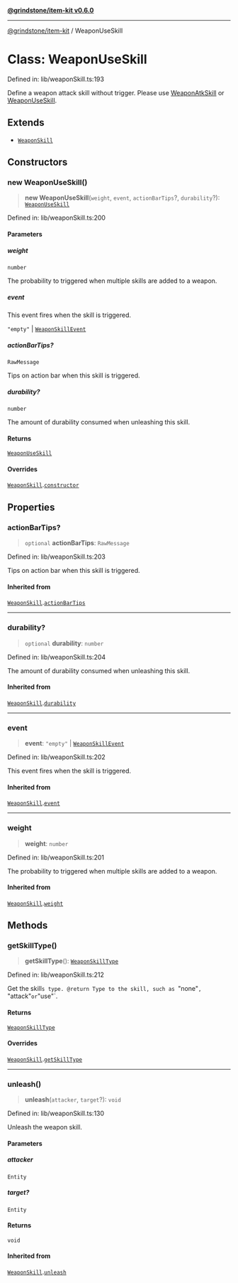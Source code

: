 [**@grindstone/item-kit v0.6.0**](../README.md)

***

[@grindstone/item-kit](../globals.md) / WeaponUseSkill

# Class: WeaponUseSkill

Defined in: lib/weaponSkill.ts:193

Define a weapon attack skill without trigger.
Please use [WeaponAtkSkill](WeaponAtkSkill.md) or [WeaponUseSkill](WeaponUseSkill.md).

## Extends

- [`WeaponSkill`](WeaponSkill.md)

## Constructors

### new WeaponUseSkill()

> **new WeaponUseSkill**(`weight`, `event`, `actionBarTips`?, `durability`?): [`WeaponUseSkill`](WeaponUseSkill.md)

Defined in: lib/weaponSkill.ts:200

#### Parameters

##### weight

`number`

The probability to triggered when multiple skills are added to a weapon.

##### event

This event fires when the skill is triggered.

`"empty"` | [`WeaponSkillEvent`](../interfaces/WeaponSkillEvent.md)

##### actionBarTips?

`RawMessage`

Tips on action bar when this skill is triggered.

##### durability?

`number`

The amount of durability consumed when unleashing this skill.

#### Returns

[`WeaponUseSkill`](WeaponUseSkill.md)

#### Overrides

[`WeaponSkill`](WeaponSkill.md).[`constructor`](WeaponSkill.md#constructors)

## Properties

### actionBarTips?

> `optional` **actionBarTips**: `RawMessage`

Defined in: lib/weaponSkill.ts:203

Tips on action bar when this skill is triggered.

#### Inherited from

[`WeaponSkill`](WeaponSkill.md).[`actionBarTips`](WeaponSkill.md#actionbartips-1)

***

### durability?

> `optional` **durability**: `number`

Defined in: lib/weaponSkill.ts:204

The amount of durability consumed when unleashing this skill.

#### Inherited from

[`WeaponSkill`](WeaponSkill.md).[`durability`](WeaponSkill.md#durability-1)

***

### event

> **event**: `"empty"` \| [`WeaponSkillEvent`](../interfaces/WeaponSkillEvent.md)

Defined in: lib/weaponSkill.ts:202

This event fires when the skill is triggered.

#### Inherited from

[`WeaponSkill`](WeaponSkill.md).[`event`](WeaponSkill.md#event-1)

***

### weight

> **weight**: `number`

Defined in: lib/weaponSkill.ts:201

The probability to triggered when multiple skills are added to a weapon.

#### Inherited from

[`WeaponSkill`](WeaponSkill.md).[`weight`](WeaponSkill.md#weight-1)

## Methods

### getSkillType()

> **getSkillType**(): [`WeaponSkillType`](../type-aliases/WeaponSkillType.md)

Defined in: lib/weaponSkill.ts:212

Get the skill`s type.
@return Type to the skill, such as `"none"`, `"attack"` or `"use"`.

#### Returns

[`WeaponSkillType`](../type-aliases/WeaponSkillType.md)

#### Overrides

[`WeaponSkill`](WeaponSkill.md).[`getSkillType`](WeaponSkill.md#getskilltype)

***

### unleash()

> **unleash**(`attacker`, `target`?): `void`

Defined in: lib/weaponSkill.ts:130

Unleash the weapon skill.

#### Parameters

##### attacker

`Entity`

##### target?

`Entity`

#### Returns

`void`

#### Inherited from

[`WeaponSkill`](WeaponSkill.md).[`unleash`](WeaponSkill.md#unleash)
